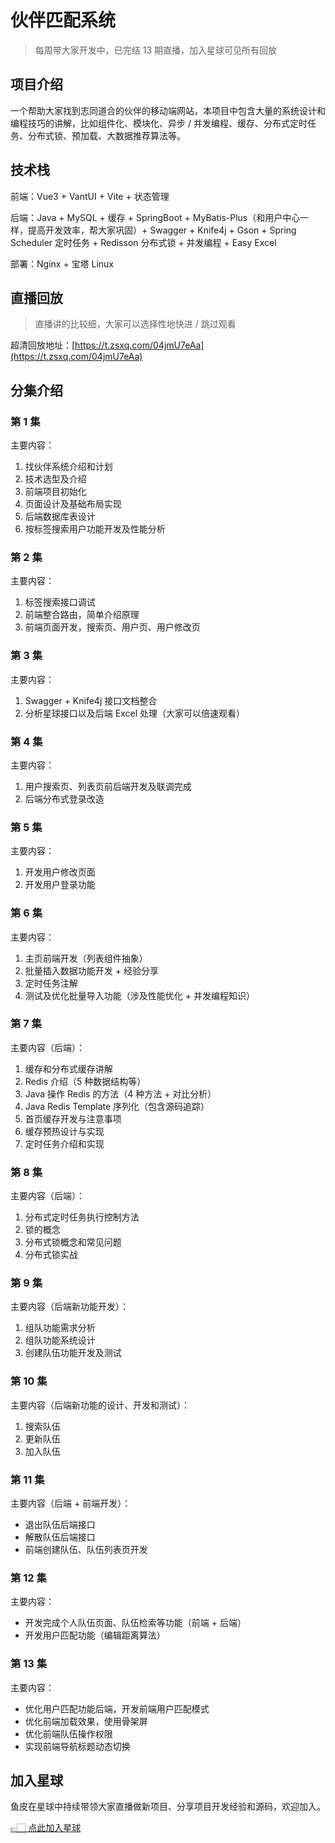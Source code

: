 # 伙伴匹配系统

> 每周带大家开发中，已完结 13 期直播，加入星球可见所有回放

## 项目介绍

一个帮助大家找到志同道合的伙伴的移动端网站，本项目中包含大量的系统设计和编程技巧的讲解，比如组件化、模块化、异步 / 并发编程、缓存、分布式定时任务、分布式锁、预加载、大数据推荐算法等。


## 技术栈

前端：Vue3 + VantUI + Vite + 状态管理

后端：Java + MySQL + 缓存 + SpringBoot + MyBatis-Plus（和用户中心一样，提高开发效率，帮大家巩固）+ Swagger + Knife4j + Gson + Spring Scheduler 定时任务 + Redisson 分布式锁 + 并发编程 + Easy Excel

部署：Nginx + 宝塔 Linux



## 直播回放

> 直播讲的比较细，大家可以选择性地快进 / 跳过观看


超清回放地址：[https://t.zsxq.com/04jmU7eAa](https://t.zsxq.com/04jmU7eAa)


## 分集介绍

### 第 1 集

主要内容：

1. 找伙伴系统介绍和计划
2. 技术选型及介绍
3. 前端项目初始化
4. 页面设计及基础布局实现
5. 后端数据库表设计
6. 按标签搜索用户功能开发及性能分析



### 第 2 集

主要内容：

1. 标签搜索接口调试
2. 前端整合路由，简单介绍原理
3. 前端页面开发，搜索页、用户页、用户修改页



### 第 3 集

主要内容：

1. Swagger + Knife4j 接口文档整合
2. 分析星球接口以及后端 Excel 处理（大家可以倍速观看）



### 第 4 集

主要内容：

1. 用户搜索页、列表页前后端开发及联调完成
2. 后端分布式登录改造



### 第 5 集

主要内容：

1. 开发用户修改页面
2. 开发用户登录功能



### 第 6 集

主要内容：

1. 主页前端开发（列表组件抽象）
2. 批量插入数据功能开发 + 经验分享
3. 定时任务注解
4. 测试及优化批量导入功能（涉及性能优化 + 并发编程知识）


### 第 7 集

主要内容（后端）：

1. 缓存和分布式缓存讲解
2. Redis 介绍（5 种数据结构等）
3. Java 操作 Redis 的方法（4 种方法 + 对比分析）
4. Java Redis Template 序列化（包含源码追踪）
5. 首页缓存开发与注意事项
6. 缓存预热设计与实现
7. 定时任务介绍和实现

### 第 8 集

主要内容（后端）：

1. 分布式定时任务执行控制方法
2. 锁的概念
3. 分布式锁概念和常见问题
4. 分布式锁实战


### 第 9 集

主要内容（后端新功能开发）：

1. 组队功能需求分析
2. 组队功能系统设计
3. 创建队伍功能开发及测试


### 第 10 集

主要内容（后端新功能的设计、开发和测试）：

1. 搜索队伍
2. 更新队伍
3. 加入队伍


### 第 11 集

主要内容（后端 + 前端开发）：

- 退出队伍后端接口
- 解散队伍后端接口
- 前端创建队伍、队伍列表页开发



### 第 12 集

主要内容：

- 开发完成个人队伍页面、队伍检索等功能（前端 + 后端）
- 开发用户匹配功能（编辑距离算法）



### 第 13 集

主要内容：

- 优化用户匹配功能后端，开发前端用户匹配模式
- 优化前端加载效果，使用骨架屏
- 优化前端队伍操作权限
- 实现前端导航标题动态切换




## 加入星球

鱼皮在星球中持续带领大家直播做新项目、分享项目开发经验和源码，欢迎加入。

[👉🏻 点此加入星球](/加入星球.md)

